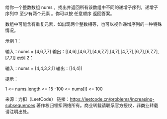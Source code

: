 给你一个整数数组 nums ，找出并返回所有该数组中不同的递增子序列，递增子序列中 至少有两个元素 。你可以按 任意顺序 返回答案。

数组中可能含有重复元素，如出现两个整数相等，也可以视作递增序列的一种特殊情况。



示例 1：

输入：nums = [4,6,7,7]
输出：[[4,6],[4,6,7],[4,6,7,7],[4,7],[4,7,7],[6,7],[6,7,7],[7,7]]
示例 2：

输入：nums = [4,4,3,2,1]
输出：[[4,4]]



提示：

1 <= nums.length <= 15
-100 <= nums[i] <= 100

来源：力扣（LeetCode）
链接：https://leetcode.cn/problems/increasing-subsequences
著作权归领扣网络所有。商业转载请联系官方授权，非商业转载请注明出处。
